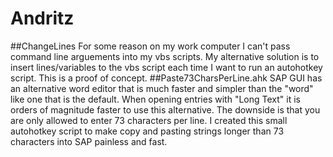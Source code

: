# Andritz
##ChangeLines
For some reason on my work computer I can't pass command line arguements into my vbs scripts. 
My alternative solution is to insert lines/variables to the vbs script each time I want to run an
autohotkey script. This is a proof of concept. 
##Paste73CharsPerLine.ahk
SAP GUI has an alternative word editor that is much faster and simpler than the "word" like one that is the default.
When opening entries with "Long Text" it is orders of magnitude faster to use this alternative. The downside is that
you are only allowed to enter 73 characters per line.
I created this small autohotkey script to make copy and pasting strings longer than 73 characters into SAP painless and
fast.